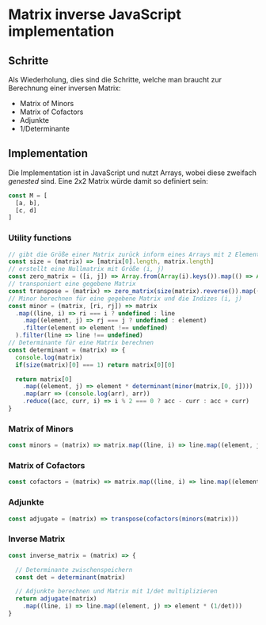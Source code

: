 # Matrix inverse JavaScript implementation

## Schritte

Als Wiederholung, dies sind die Schritte, welche man braucht zur Berechnung einer inversen Matrix:
- Matrix of Minors
- Matrix of Cofactors
- Adjunkte
- 1/Determinante

## Implementation

Die Implementation ist in JavaScript und nutzt Arrays, wobei diese zweifach *genested* sind. Eine 2x2 Matrix würde damit so definiert sein:

```js
const M = [
  [a, b],
  [c, d] 
]
```

### Utility functions

```js
// gibt die Größe einer Matrix zurück inform eines Arrays mit 2 Elementen (#Spalten, #Zeilen)
const size = (matrix) => [matrix[0].length, matrix.length]
// erstellt eine Nullmatrix mit Größe (i, j)
const zero_matrix = ([i, j]) => Array.from(Array(i).keys())​.map(() => Array.from(Array(j).keys()).map(() => 0))
// transponiert eine gegebene Matrix
const transpose = (matrix) => zero_matrix(size(matrix).reverse())​.map((line, i) => line.map((element, j) => matrix[j][i]))
// Minor berechnen für eine gegebene Matrix und die Indizes (i, j)
const minor = (matrix, [ri, rj]) => matrix
  .map((line, i) => ri === i ? undefined : line
    .map((element, j) => rj === j ? undefined : element)
    .filter(element => element !== undefined)
  ).filter(line => line !== undefined)
// Determinante für eine Matrix berechnen
const determinant = (matrix) => {
  console.log(matrix)
  if(size(matrix)[0] === 1) return matrix[0][0]

  return matrix[0]
    .map((element, j) => element * determinant(minor(matrix,[0, j])))
    .map(arr => (console.log(arr), arr))
    .reduce((acc, curr, i) => i % 2 === 0 ? acc - curr : acc + curr)
}
```

### Matrix of Minors

```js
const minors = (matrix) =>​ matrix.map((line, i) => line.map((element, j) =>​ determinant(minor(matrix, [i, j]))​))
```

### Matrix of Cofactors

```js
const cofactors = (matrix) =>​ matrix.map((line, i) => line.map((element, j) =>​ (i + j) % 2 === 0 ? element : -element​))
```

### Adjunkte

```js
const adjugate = (matrix) =>​ transpose(cofactors(minors(matrix)))
```

### Inverse Matrix

```js
const inverse_matrix = (matrix) => {

  // Determinante zwischenspeichern
  const det = determinant(matrix)

  // Adjunkte berechnen und Matrix mit 1/det multiplizieren
  return adjugate(matrix)
    .map((line, i) => line.map((element, j) => element * (1/det)))
}
```
